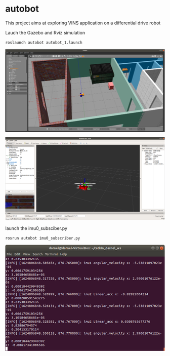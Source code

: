 # autobot
This project aims at exploring VINS application on a differential drive robot 

Lauch the Gazebo and Rviz simulation 
```
roslaunch autobot autobot_1.launch
```

<p align="center">
  <img src = "autobot/autobot/src/images/gazebo-shot.png">
  </p>


<p align="center">
  <img src = "autobot/autobot/src/images/rviz-shot.png">
  </p>

launch the imu0_subsciber.py
```
rosrun autobot imu0_subscriber.py
```

<p align="center">
  <img src = "autobot/autobot/src/images/imu_subscriber.png">
  </p>


